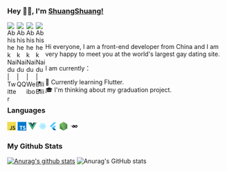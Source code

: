 ### Hey 👋🏽, I'm [ShuangShuang!](https://wldss.cn) 

<div>
  <a href="https://x.com/WldssYa">
  <img align="left" alt="Abhishek Naidu | Twitter" width="22px" src="https://cdn.jsdelivr.net/npm/simple-icons@v3/icons/twitter.svg" />
</a>
   <a href="https://qm.qq.com/q/vWJn530AGQ">
  <img align="left" alt="Abhishek Naidu | QQ" width="22px" src="https://cdn.jsdelivr.net/npm/simple-icons@v3/icons/tencentqq.svg" />
</a>
   <a href="https://twitter.com/geeky_abhiz">
  <img align="left" alt="Abhishek Naidu | Weibo" width="22px" src="https://cdn.jsdelivr.net/npm/simple-icons@v3/icons/sinaweibo.svg" />
</a>
   <a href="https://twitter.com/geeky_abhiz">
  <img align="left" alt="Abhishek Naidu | BiliBili" width="22px" src="https://cdn.jsdelivr.net/npm/simple-icons@v3/icons/bilibili.svg" />
</a>
</div>
<br />
<br />

<p>Hi everyone, I am a front-end developer from China and I am very happy to meet you at the world's largest gay dating site.</p>
<p>I am currently：</p>
<ul>
  <li>
    💖 Currently learning Flutter.
  </li>
  <li>
    🎓️ I'm thinking about my graduation project.
  </li>
</ul>
<!---
wuliaoshuang/wuliaoshuang is a ✨ special ✨ repository because its `README.md` (this file) appears on your GitHub profile.
You can click the Preview link to take a look at your changes.
--->

### Languages
<code><img height="20" src="https://raw.githubusercontent.com/github/explore/80688e429a7d4ef2fca1e82350fe8e3517d3494d/topics/javascript/javascript.png"></code>
<code><img height="20" src="https://raw.githubusercontent.com/github/explore/80688e429a7d4ef2fca1e82350fe8e3517d3494d/topics/typescript/typescript.png"></code>
<code><img height="20" src="https://raw.githubusercontent.com/github/explore/80688e429a7d4ef2fca1e82350fe8e3517d3494d/topics/vue/vue.png"></code>
<code><img height="20" src="https://raw.githubusercontent.com/github/explore/80688e429a7d4ef2fca1e82350fe8e3517d3494d/topics/react/react.png"></code>
<code><img height="20" src="https://raw.githubusercontent.com/github/explore/80688e429a7d4ef2fca1e82350fe8e3517d3494d/topics/flutter/flutter.png"></code>
<code><img height="20" src="https://raw.githubusercontent.com/github/explore/80688e429a7d4ef2fca1e82350fe8e3517d3494d/topics/nodejs/nodejs.png"></code>
<code><img height="20" src="https://raw.githubusercontent.com/github/explore/80688e429a7d4ef2fca1e82350fe8e3517d3494d/topics/go/go.png"></code>


### My Github Stats
[![Anurag's github stats](https://github-readme-stats.vercel.app/api?username=wuliaoshuang "![Anurag's github stats")](https://github.com/anuraghazra/github-readme-stats)
![Anurag's GitHub stats](https://github-readme-stats.vercel.app/api?username=wuliaoshuang&count_private=true)

